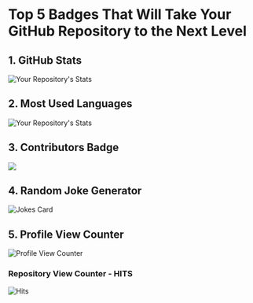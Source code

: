 # Top 5 Badges That Will Take Your GitHub Repository to the Next Level

## 1. GitHub Stats

![Your Repository's Stats](https://github-readme-stats.vercel.app/api?username=diegogallegof&show_icons=true)

## 2. Most Used Languages

![Your Repository's Stats](https://github-readme-stats.vercel.app/api/top-langs/?username=diegogallegof&theme=blue-green)


## 3. Contributors Badge

<!-- Copy-paste in your Readme.md file -->

<a href="https://github.com/diegogallegof/Python_W3Schools/graphs/contributors">
  <img src="https://contrib.rocks/image?repo=diegogallegof/Python_W3Schools" />
</a>

## 4. Random Joke Generator

![Jokes Card](https://readme-jokes.vercel.app/api)

## 5. Profile View Counter

![Profile View Counter](https://komarev.com/ghpvc/?username=diegogallegof)

### Repository View Counter - HITS

![Hits](https://hitcounter.pythonanywhere.com/count/tag.svg?url=https://github.com/diegogallegof/Python_W3Schools)